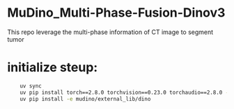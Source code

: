 # MuDino_Multi-Phase-Fusion-Dinov3
This repo leverage the multi-phase information of CT image to segment tumor

# initialize steup:
```sh
    uv sync
    uv pip install torch==2.8.0 torchvision==0.23.0 torchaudio==2.8.0 --index-url https://download.pytorch.org/whl/cu126
    uv pip install -e mudino/external_lib/dino
``` 